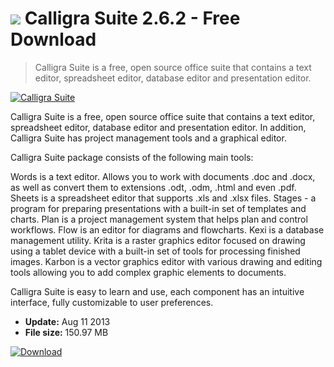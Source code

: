 # ![](https://cdn.softexe.net/static/icon/win.gif) Calligra Suite 2.6.2 - Free Download

> Calligra Suite is a free, open source office suite that contains a text editor, spreadsheet editor, database editor and presentation editor.

[![Calligra Suite](https:https://tse1.mm.bing.net/th?id=OIP.5yRG17oVhUSm2y-9w2wY-AHaEK&pid=Api)](https://softexe.net/win/system/text-editors/calligra-suite:pbhf.html)

Calligra Suite is a free, open source office suite that contains a text editor, spreadsheet editor, database editor and presentation editor. In addition, Calligra Suite has project management tools and a graphical editor.

Calligra Suite package consists of the following main tools:


Words is a text editor. Allows you to work with documents .doc and .docx, as well as convert them to extensions .odt, .odm, .html and even .pdf.
Sheets is a spreadsheet editor that supports .xls and .xlsx files.
Stages - a program for preparing presentations with a built-in set of templates and charts.
Plan is a project management system that helps plan and control workflows.
Flow is an editor for diagrams and flowcharts.
Kexi is a database management utility.
Krita is a raster graphics editor focused on drawing using a tablet device with a built-in set of tools for processing finished images.
Karbon is a vector graphics editor with various drawing and editing tools allowing you to add complex graphic elements to documents.


Calligra Suite is easy to learn and use, each component has an intuitive interface, fully customizable to user preferences.


- **Update:** Aug 11 2013
- **File size:** 150.97 MB

[![Download](https://cdn.softexe.net/static/img/download.png)](https://softexe.net/win/system/text-editors/calligra-suite:pbhf.html)

